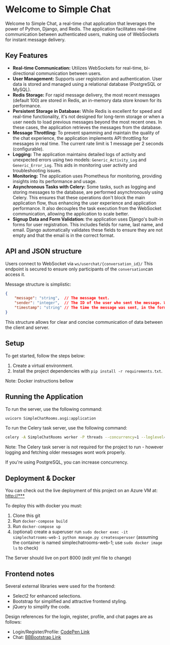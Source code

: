 # Welcome to Simple Chat  
Welcome to Simple Chat, a real-time chat application that leverages the power of Python, Django, and Redis. The application facilitates real-time communication between authenticated users, making use of WebSockets for instant message delivery.
## Key Features
* **Real-time Communication:** Utilizes WebSockets for real-time, bi-directional communication between users.
* **User Management:** Supports user registration and authentication. User data is stored and managed using a relational database (PostgreSQL or MySQL).
* **Redis Storage:** For rapid message delivery, the most recent messages (default 100) are stored in Redis, an in-memory data store known for its performance.
* **Persistent Storage in Database:** While Redis is excellent for speed and real-time functionality, it's not designed for long-term storage or when a user needs to load previous messages beyond the most recent ones. In these cases, the application retrieves the messages from the database.
* **Message Throttling:** To prevent spamming and maintain the quality of the chat experience, the application implements API throttling for messages in real time. The current rate limit is 1 message per 2 seconds (configurable).
* **Logging:** The application maintains detailed logs of activity and unexpected errors using two models: `Generic_Activity_Log` and `Generic_Error_Log`. This aids in monitoring user activity and troubleshooting issues.
* **Monitoring:** The application uses Prometheus for monitoring, providing insights into its performance and usage.
* **Asynchronous Tasks with Celery:** Some tasks, such as logging and storing messages to the database, are performed asynchronously using Celery. This ensures that these operations don't block the main application flow, thus enhancing the user experience and application performance. It also decouples the task execution from the WebSocket communication, allowing the application to scale better.
* **Signup Data and Form Validation:** the application uses Django's built-in forms for user registration. This includes fields for name, last name, and email. Django automatically validates these fields to ensure they are not empty and that the email is in the correct format.

## API and JSON structure
Users connect to WebSocket via `ws/userchat/{conversation_id}/`
This endpoint is secured to ensure only participants of the `conversation`can access it.

Message structure is simplistic:
```json
{  
    "message": "string",  // The message text.  
    "sender": "integer",  // The ID of the user who sent the message. Which is populated by the backend.
    "timestamp": "string" // The time the message was sent, in the format 'YYYY-MM-DD HH:MM:SS'. Also populated by the backend
}  
```
This structure allows for clear and concise communication of data between the client and server.
## Setup  
  
To get started, follow the steps below:  
  
1. Create a virtual environment.  
2. Install the project dependencies with `pip install -r requirements.txt`.  

Note: Docker instructions bellow
  
## Running the Application  
  
To run the server, use the following command:
```bash  
uvicorn SimpleChatRooms.asgi:application  
```
To run the Celery task server, use the following command:
```bash  
celery -A SimpleChatRooms worker -P threads --concurrency=1 --loglevel=info  
 ```
Note: The Celery task server is not required for the project to run - however logging and fetching older messages wont work properly.

If you're using PostgreSQL, you can increase concurrency.


## Deployment & Docker 
  
You can check out the live deployment of this project on an Azure VM at: [http://***](http://***)  

To deploy this with docker you must:
1. Clone this git
2. Run `docker-compose build`
3. Run `docker-compose up`
4. (optional) create a superuser run `sudo docker exec -it simplechatrooms-web-1 python manage.py createsuperuser` (assuming the container is named simplechatrooms-web-1; use `sudo docker image ls` to check)

The Server should live on port 8000 (edit yml file to change)

## Frontend notes
  
Several external libraries were used for the frontend:  
  
- Select2 for enhanced selections.  
- Bootstrap for simplified and attractive frontend styling.  
- jQuery to simplify the code.  
  
Design references for the login, register, profile, and chat pages are as follows:  
  
- Login/Register/Profile: [CodePen Link](https://codepen.io/scanfcode/pen/jGeezR)  
- Chat: [BBBootstrap Link](https://bbbootstrap.com/snippets/simple-chat-application-57631463)  
